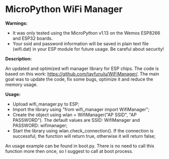 # MicroPython WiFi Manager

<b>Warnings:</b>

- It was only tested using the MicroPython v1.13 on the Wemos ESP8266 and ESP32 boards.
- Your ssid and password information will be saved in plain text file (wifi.dat) in your ESP module for future usage. Be careful about security!

<b>Description:</b>

An updated and optimized wifi manager library for ESP chips. The code is based on this work: https://github.com/tayfunulu/WiFiManager/.
The main goal was to update the code, fix some bugs, optimize it and reduce the memory usage.

<b>Usage:</b>

- Upload wifi_manager.py to ESP;
- Import the library using "from wifi_manager import WifiManager";
- Create the object using wlan = WifiManager("AP SSID", "AP PASSWORD"). The default values are SSID: WifiManager and PASSWORD: wifimanager;
- Start the library using wlan.check_connection(). If the connection is successful, the function will return true, otherwise it will return false;

An usage example can be found in boot.py. There is no need to call this function more then once, so I suggest to call at boot process.

